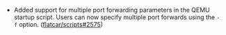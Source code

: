 - Added support for multiple port forwarding parameters in the QEMU startup script. Users can now specify multiple port forwards using the `-f` option. ([flatcar/scripts#2575](https://github.com/flatcar/scripts/pull/2575))
